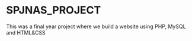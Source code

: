 # SPJNAS_PROJECT
This was a final year project where we build a website using PHP, MySQL and HTML&amp;CSS
